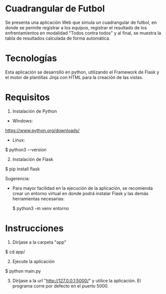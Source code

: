# Cuadrangular de Futbol

Se presenta una aplicación Web que simula un cuadrangular de futbol, en donde se permite registrar a los equipos, registrar el resultado de los enfrentamientos en modalidad "Todos contra todos" y al final, se muestra la tabla de resultados calculada de forma automática.

# Tecnologías

Esta aplicación se desarrolló en python, utilizando el Framework de Flask y el motor de plantillas Jinja con HTML para la creación de las vistas.

# Requisitos

1. Instalación de Python
  
 - Windows:
  
  https://www.python.org/downloads/
  
 - Linux:
  
  $ python3 --version
  
2. Instalación de Flask
  
  $ pip install flask

Sugerencia:
- Para mayor facilidad en la ejecución de la aplicación, se recomienda crear un entorno virtual en donde podrá instalar Flask y las demás herramientas necesarias:
  
  $ python3 -m venv entorno

# Instrucciones

1. Diríjase a la carpeta "app"

  $ cd app/

2. Ejecute la aplicación

  $ python main.py
  
3. Diríjase a la url "http://127.0.0.1:5000/" y utilice la aplicación. El programa corre por defecto en el puerto 5000.

  
  
  
